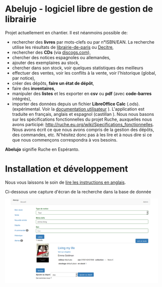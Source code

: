 Abelujo - logiciel libre de gestion de librairie
================================================

Projet actuellement en chantier. Il est néanmoins possible de:

-   rechercher des **livres** par mots-clefs ou par n°ISBN/EAN. La recherche
    utilise les résultats de [librairie-de-paris](http://www.librairie-de-paris.fr/) ou [Decitre](https://www.decitre.fr),
-   rechercher des **CDs** (via [discogs.com](http://www.discogs.com)),
-   chercher des notices espagnoles ou allemandes,
-   ajouter des exemplaires au stock,
-   chercher dans son stock, voir quelques statistiques des meilleurs
-   effectuer des ventes, voir les conflits à la vente, voir l'historique (global, par notice),
-   créer des dépôts, **faire un état de dépôt**,
-   faire des **inventaires**,
-   manipuler des **listes** et les exporter en **csv** ou **pdf** (avec **code-barres** intégrés),
-  importer des données depuis un fichier **LibreOffice Calc** (.ods). (expérimental. Voir la [documentation utilisateur](doc/french/index.rst "doc utilisateur")
).
L'application est traduite en français, anglais et espagnol (castillan
).
Nous nous basons sur les spécifications fonctionnelles du projet Ruche,
auxquelles nous avons participé:
<http://ruche.eu.org/wiki/Specifications_fonctionnelles>. Nous avons
écrit ce que nous avons compris de la gestion des dépôts, des commandes,
etc. N'hésitez donc pas à les lire et à nous dire si ce que nous
commençons correspondra à vos besoins.

**Abelujo** signifie Ruche en Espéranto.


Installation et développement
=============================


Nous vous laissons le soin de [lire les instructions en anglais](README.md "").

Ci-dessous une capture d'écran de la recherche dans la base de donnée


![chercher une notice](doc/abelujo-collection.png)
